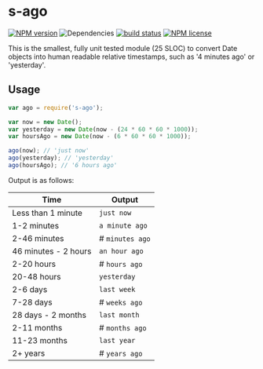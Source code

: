 # s-ago

[![NPM version](https://img.shields.io/npm/v/s-ago.svg)](https://www.npmjs.com/package/s-ago) ![Dependencies](https://img.shields.io/david/sebastiansandqvist/s-ago.svg) [![build status](http://img.shields.io/travis/sebastiansandqvist/s-ago.svg)](https://travis-ci.org/sebastiansandqvist/s-ago) [![NPM license](https://img.shields.io/npm/l/s-ago.svg)](https://www.npmjs.com/package/s-ago)

This is the smallest, fully unit tested module (25 SLOC) to convert Date objects into human readable relative timestamps, such as '4 minutes ago' or 'yesterday'.

## Usage
```javascript
var ago = require('s-ago');

var now = new Date();
var yesterday = new Date(now - (24 * 60 * 60 * 1000));
var hoursAgo = new Date(now - (6 * 60 * 60 * 1000));

ago(now); // 'just now'
ago(yesterday); // 'yesterday'
ago(hoursAgo); // '6 hours ago'
```

Output is as follows:

Time | Output
--- | ---
Less than 1 minute | `just now`
1-2 minutes | `a minute ago`
2-46 minutes | # `minutes ago`
46 minutes - 2 hours | `an hour ago`
2-20 hours | # `hours ago`
20-48 hours | `yesterday`
2-6 days | `last week`
7-28 days | # `weeks ago`
28 days - 2 months | `last month`
2-11 months | # `months ago`
11-23 months | `last year`
2+ years | # `years ago`
